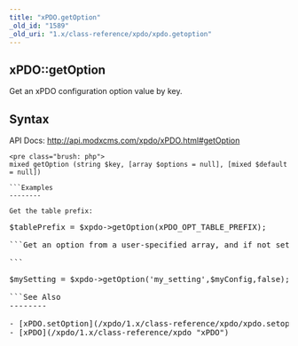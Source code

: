 ```yaml
---
title: "xPDO.getOption"
_old_id: "1589"
_old_uri: "1.x/class-reference/xpdo/xpdo.getoption"
---
```


xPDO::getOption
---------------

Get an xPDO configuration option value by key.

Syntax
------

API Docs: <http://api.modxcms.com/xpdo/xPDO.html#getOption>

```
<pre class="brush: php">
mixed getOption (string $key, [array $options = null], [mixed $default = null])

```Examples
--------

Get the table prefix:

```
<pre class="brush: php">
$tablePrefix = $xpdo->getOption(xPDO_OPT_TABLE_PREFIX);

```Get an option from a user-specified array, and if not set, check for it in $xpdo->config. If it's not set there, return false as its default value:

```
<pre class="brush: php">
$mySetting = $xpdo->getOption('my_setting',$myConfig,false);

```See Also
--------

- [xPDO.setOption](/xpdo/1.x/class-reference/xpdo/xpdo.setoption "xPDO.setOption")
- [xPDO](/xpdo/1.x/class-reference/xpdo "xPDO")
